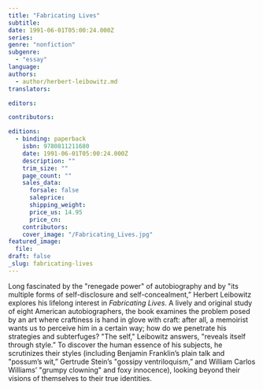 ```yaml
---
title: "Fabricating Lives"
subtitle:
date: 1991-06-01T05:00:24.000Z
series:
genre: "nonfiction"
subgenre:
  - "essay"
language:
authors:
  - author/herbert-leibowitz.md
translators:

editors:

contributors:

editions:
  - binding: paperback
    isbn: 9780811211680
    date: 1991-06-01T05:00:24.000Z
    description: ""
    trim_size: ""
    page_count: ""
    sales_data:
      forsale: false
      saleprice:
      shipping_weight:
      price_us: 14.95
      price_cn:
    contributors:
    cover_image: "/Fabricating_Lives.jpg"
featured_image:
  file:
draft: false
_slug: fabricating-lives
---
```


Long fascinated by the "renegade power" of autobiography and by "its multiple forms of self-disclosure and self-concealment,” Herbert Leibowitz explores his lifelong interest in _Fabricating Lives_. A lively and original study of eight American autobiographers, the book examines the problem posed by an art where craftiness is hand in glove with craft: after all, a memoirist wants us to perceive him in a certain way; how do we penetrate his strategies and subterfuges? "The self," Leibowitz answers, "reveals itself through style.” To discover the human essence of his subjects, he scrutinizes their styles (including Benjamin Franklin’s plain talk and "possum’s wit,” Gertrude Stein’s "gossipy ventriloquism,” and William Carlos Williams’ "grumpy clowning" and foxy innocence), looking beyond their visions of themselves to their true identities.

